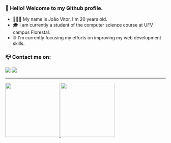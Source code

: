 ### 👋 Hello! Welcome to my Github profile.

- 👨🏻‍💻 My name is João Vitor, I'm 20 years old. 
- 🎓 I am currently a student of the computer science course at UFV campus Florestal.
- 🌐 I'm currently focusing my efforts on improving my web development skills.


### 📪 Contact me on:

<div>
<a href = "mailto:joaovitorgv2019@gmail.com"><img src="https://img.shields.io/badge/Gmail-D14836?style=for-the-badge&logo=gmail&logoColor=white" target="_blank"></a>
<a href="https://www.linkedin.com/in/jo%C3%A3o-vitor-gon%C3%A7alves-vieira-b3b1571a0/" target="_blank"><img src="https://img.shields.io/badge/-LinkedIn-%230077B5?style=for-the-badge&logo=linkedin&logoColor=white" target="_blank"></a>   
</div>

____

<div>
  <a href="https://github.com/joaoVGvieira">
  <img height="170px" src="https://github-readme-stats.vercel.app/api?username=joaoVGvieira&show_icons=true&theme=tokyonight&include_all_commits=true&count_private=true"/>
  <img height="170px" src="https://github-readme-stats.vercel.app/api/top-langs/?username=joaoVGvieira&layout=compact&theme=tokyonight&hide=jupyter%20notebook,shaderlab&langs_count=8"/>
</div>
